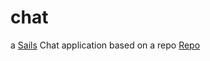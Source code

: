 # chat

a [Sails](http://sailsjs.org) Chat application based on a repo [Repo](https://github.com/maangalabs/socket-in-sails)
